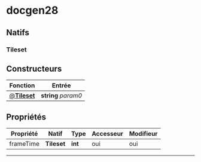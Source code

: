 # docgen28

## Natifs
### Tileset
## Constructeurs
|Fonction|Entrée|
|-|-|
|[@**Tileset**](#ctor_0)|**string** *param0*|
## Propriétés
|Propriété|Natif|Type|Accesseur|Modifieur|
|-|-|-|-|-|
|frameTime|**Tileset**|**int**|oui|oui|


***

